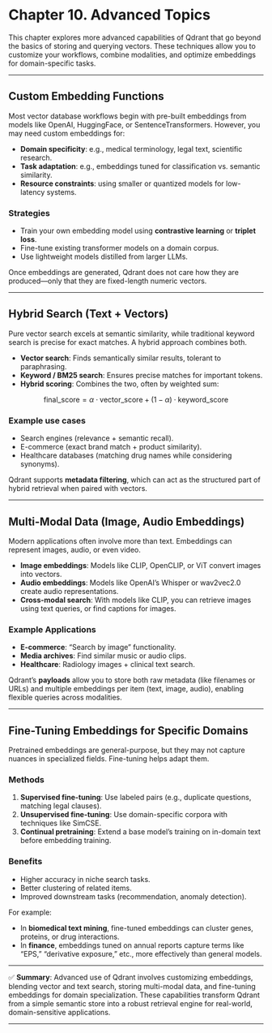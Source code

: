 # **Chapter 10. Advanced Topics**

This chapter explores more advanced capabilities of Qdrant that go beyond the basics of storing and querying vectors. These techniques allow you to customize your workflows, combine modalities, and optimize embeddings for domain-specific tasks.

---

## Custom Embedding Functions

Most vector database workflows begin with pre-built embeddings from models like OpenAI, HuggingFace, or SentenceTransformers. However, you may need custom embeddings for:

* **Domain specificity**: e.g., medical terminology, legal text, scientific research.
* **Task adaptation**: e.g., embeddings tuned for classification vs. semantic similarity.
* **Resource constraints**: using smaller or quantized models for low-latency systems.

### Strategies

* Train your own embedding model using **contrastive learning** or **triplet loss**.
* Fine-tune existing transformer models on a domain corpus.
* Use lightweight models distilled from larger LLMs.

Once embeddings are generated, Qdrant does not care how they are produced—only that they are fixed-length numeric vectors.

---

## Hybrid Search (Text + Vectors)

Pure vector search excels at semantic similarity, while traditional keyword search is precise for exact matches. A hybrid approach combines both.

* **Vector search**: Finds semantically similar results, tolerant to paraphrasing.
* **Keyword / BM25 search**: Ensures precise matches for important tokens.
* **Hybrid scoring**: Combines the two, often by weighted sum:

$$
\text{final\_score} = \alpha \cdot \text{vector\_score} + (1-\alpha) \cdot \text{keyword\_score}
$$

### Example use cases

* Search engines (relevance + semantic recall).
* E-commerce (exact brand match + product similarity).
* Healthcare databases (matching drug names while considering synonyms).

Qdrant supports **metadata filtering**, which can act as the structured part of hybrid retrieval when paired with vectors.

---

## Multi-Modal Data (Image, Audio Embeddings)

Modern applications often involve more than text. Embeddings can represent images, audio, or even video.

* **Image embeddings**: Models like CLIP, OpenCLIP, or ViT convert images into vectors.
* **Audio embeddings**: Models like OpenAI’s Whisper or wav2vec2.0 create audio representations.
* **Cross-modal search**: With models like CLIP, you can retrieve images using text queries, or find captions for images.

### Example Applications

* **E-commerce**: “Search by image” functionality.
* **Media archives**: Find similar music or audio clips.
* **Healthcare**: Radiology images + clinical text search.

Qdrant’s **payloads** allow you to store both raw metadata (like filenames or URLs) and multiple embeddings per item (text, image, audio), enabling flexible queries across modalities.

---

## Fine-Tuning Embeddings for Specific Domains

Pretrained embeddings are general-purpose, but they may not capture nuances in specialized fields. Fine-tuning helps adapt them.

### Methods

1. **Supervised fine-tuning**: Use labeled pairs (e.g., duplicate questions, matching legal clauses).
2. **Unsupervised fine-tuning**: Use domain-specific corpora with techniques like SimCSE.
3. **Continual pretraining**: Extend a base model’s training on in-domain text before embedding training.

### Benefits

* Higher accuracy in niche search tasks.
* Better clustering of related items.
* Improved downstream tasks (recommendation, anomaly detection).

For example:

* In **biomedical text mining**, fine-tuned embeddings can cluster genes, proteins, or drug interactions.
* In **finance**, embeddings tuned on annual reports capture terms like “EPS,” “derivative exposure,” etc., more effectively than general models.

---

✅ **Summary**:
Advanced use of Qdrant involves customizing embeddings, blending vector and text search, storing multi-modal data, and fine-tuning embeddings for domain specialization. These capabilities transform Qdrant from a simple semantic store into a robust retrieval engine for real-world, domain-sensitive applications.

---

